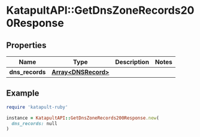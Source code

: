 # KatapultAPI::GetDnsZoneRecords200Response

## Properties

| Name | Type | Description | Notes |
| ---- | ---- | ----------- | ----- |
| **dns_records** | [**Array&lt;DNSRecord&gt;**](DNSRecord.md) |  |  |

## Example

```ruby
require 'katapult-ruby'

instance = KatapultAPI::GetDnsZoneRecords200Response.new(
  dns_records: null
)
```

